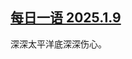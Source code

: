 <!--1736459038000-->
[每日一语 2025.1.9](https://chinadigitaltimes.net/chinese/714834.html)
------

<p>深深太平洋底深深伤心。</p><p><img decoding="async" src="data:image/svg+xml,%3Csvg%20xmlns='http://www.w3.org/2000/svg'%20viewBox='0%200%200%200'%3E%3C/svg%3E" alt="" data-lazy-src="https://chinadigitaltimes.net/chinese/files/2025/01/1.9.jpg"><noscript><img decoding="async" src="https://chinadigitaltimes.net/chinese/files/2025/01/1.9.jpg" alt=""></noscript></p><div class="addtoany_share_save_container addtoany_content addtoany_content_bottom"><div class="a2a_kit a2a_kit_size_32 addtoany_list" data-a2a-url="https://chinadigitaltimes.net/chinese/714834.html" data-a2a-title="每日一语 2025.1.9"><a class="a2a_button_facebook" href="https://www.addtoany.com/add_to/facebook?linkurl=https%3A%2F%2Fchinadigitaltimes.net%2Fchinese%2F714834.html&amp;linkname=%E6%AF%8F%E6%97%A5%E4%B8%80%E8%AF%AD%202025.1.9" title="Facebook" rel="nofollow noopener" target="_blank"></a><a class="a2a_button_twitter" href="https://www.addtoany.com/add_to/twitter?linkurl=https%3A%2F%2Fchinadigitaltimes.net%2Fchinese%2F714834.html&amp;linkname=%E6%AF%8F%E6%97%A5%E4%B8%80%E8%AF%AD%202025.1.9" title="Twitter" rel="nofollow noopener" target="_blank"></a><a class="a2a_button_telegram" href="https://www.addtoany.com/add_to/telegram?linkurl=https%3A%2F%2Fchinadigitaltimes.net%2Fchinese%2F714834.html&amp;linkname=%E6%AF%8F%E6%97%A5%E4%B8%80%E8%AF%AD%202025.1.9" title="Telegram" rel="nofollow noopener" target="_blank"></a><a class="a2a_button_reddit" href="https://www.addtoany.com/add_to/reddit?linkurl=https%3A%2F%2Fchinadigitaltimes.net%2Fchinese%2F714834.html&amp;linkname=%E6%AF%8F%E6%97%A5%E4%B8%80%E8%AF%AD%202025.1.9" title="Reddit" rel="nofollow noopener" target="_blank"></a><a class="a2a_button_whatsapp" href="https://www.addtoany.com/add_to/whatsapp?linkurl=https%3A%2F%2Fchinadigitaltimes.net%2Fchinese%2F714834.html&amp;linkname=%E6%AF%8F%E6%97%A5%E4%B8%80%E8%AF%AD%202025.1.9" title="WhatsApp" rel="nofollow noopener" target="_blank"></a><a class="a2a_button_email" href="https://www.addtoany.com/add_to/email?linkurl=https%3A%2F%2Fchinadigitaltimes.net%2Fchinese%2F714834.html&amp;linkname=%E6%AF%8F%E6%97%A5%E4%B8%80%E8%AF%AD%202025.1.9" title="Email" rel="nofollow noopener" target="_blank"></a><a class="a2a_button_copy_link" href="https://www.addtoany.com/add_to/copy_link?linkurl=https%3A%2F%2Fchinadigitaltimes.net%2Fchinese%2F714834.html&amp;linkname=%E6%AF%8F%E6%97%A5%E4%B8%80%E8%AF%AD%202025.1.9" title="Copy Link" rel="nofollow noopener" target="_blank"></a><a class="a2a_dd addtoany_share_save addtoany_share" href="https://www.addtoany.com/share"></a></div></div>
